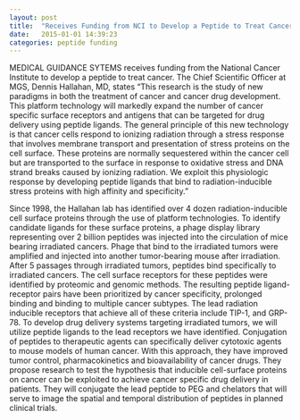 ```yaml
---
layout: post
title:  "Receives Funding from NCI to Develop a Peptide to Treat Cancer"
date:   2015-01-01 14:39:23
categories: peptide funding
---
```


MEDICAL GUIDANCE SYTEMS receives funding from the National Cancer Institute to develop a peptide to treat cancer. The Chief Scientific Officer at MGS, Dennis Hallahan, MD, states “This research is the study of new paradigms in both the treatment of cancer and cancer drug development. This platform technology will markedly expand the number of cancer specific surface receptors and antigens that can be targeted for drug delivery using peptide ligands. The general principle of this new technology is that cancer cells respond to ionizing radiation through a stress response that involves membrane transport and presentation of stress proteins on the cell surface. These proteins are normally sequestered within the cancer cell but are transported to the surface in response to oxidative stress and DNA strand breaks
caused by ionizing radiation. We exploit this physiologic response by developing peptide ligands
that bind to radiation-inducible stress proteins with high affinity and specificity.”

Since 1998, the Hallahan lab has identified over 4 dozen radiation-inducible cell surface
proteins through the use of platform technologies. To identify candidate ligands for these
surface proteins, a phage display library representing over 2 billion peptides was injected into
the circulation of mice bearing irradiated cancers. Phage that bind to the irradiated tumors
were amplified and injected into another tumor-bearing mouse after irradiation. After 5
passages through irradiated tumors, peptides bind specifically to irradiated cancers. The cell
surface receptors for these peptides were identified by proteomic and genomic methods. The
resulting peptide ligand-receptor pairs have been prioritized by cancer specificity, prolonged
binding and binding to multiple cancer subtypes. The lead radiation inducible receptors that
achieve all of these criteria include TIP-1, and GRP-78. To develop drug delivery systems
targeting irradiated tumors, we will utilize peptide ligands to the lead receptors we have
identified. Conjugation of peptides to therapeutic agents can specifically deliver cytotoxic
agents to mouse models of human cancer. With this approach, they have improved tumor
control, pharmacokinetics and bioavailability of cancer drugs. They propose research to test the
hypothesis that inducible cell-surface proteins on cancer can be exploited to achieve cancer
specific drug delivery in patients. They will conjugate the lead peptide to PEG and chelators that
will serve to image the spatial and temporal distribution of peptides in planned clinical trials.